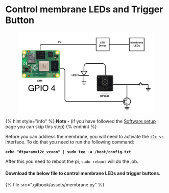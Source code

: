 # Control membrane LEDs and Trigger Button

<figure><img src=".gitbook/assets/Image_20230713_153642_753.jpeg" alt=""><figcaption></figcaption></figure>

{% hint style="info" %}
**Note -** (if you have followed the [Software setup](software-setup/) page you can skip this step)
{% endhint %}

Before you can address the membrane, you will need to activate the `i2c_vc` interface. To do that you need to run the following command:

<pre class="language-sh" data-overflow="wrap"><code class="lang-sh"><strong>echo "dtparam=i2c_vc=on" | sudo tee -a /boot/config.txt
</strong></code></pre>

After this you need to reboot the pi, `sudo reboot` will do the job.

#### Download the below file to control membrane LEDs and trigger buttons.

{% file src=".gitbook/assets/membrane.py" %}
